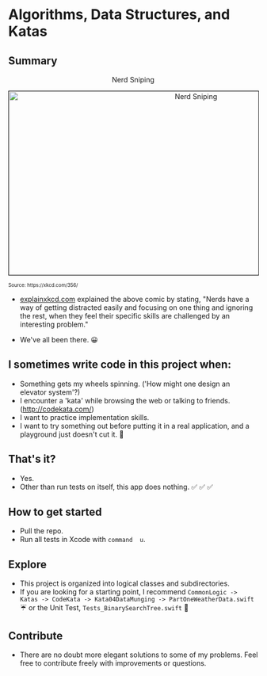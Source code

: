 #  Algorithms, Data Structures, and Katas

## Summary

<p align="center">
Nerd Sniping
</p>
<p align="center">
  <a>
    <img src="https://imgs.xkcd.com/comics/nerd_sniping.png" title="I first saw this problem on the Google Labs Aptitude Test.  A professor and I filled a blackboard without getting anywhere.  Have fun." alt="Nerd Sniping" border="1" height="371" width="740" />
  </a>
</p>
<sub><sup>Source: https://xkcd.com/356/ </sub></sup>

* [explainxkcd.com](http://explainxkcd.com/wiki/index.php/356:_Nerd_Sniping) explained the above comic by stating, "Nerds have a way of getting distracted easily and focusing on one thing and ignoring the rest, when they feel their specific skills are challenged by an interesting problem."

* We've all been there. :grinning:

## I sometimes write code in this project when:


* Something gets my wheels spinning. ('How might one design an elevator system'?)
* I encounter a 'kata' while browsing the web or talking to friends. (http://codekata.com/)  
* I want to practice implementation skills.
* I want to try something out before putting it in a real application, and a playground just doesn't cut it. :wrench:


## That's it?

* Yes.
* Other than run tests on itself, this app does nothing. :white_check_mark: :white_check_mark: :white_check_mark:

##  How to get started

* Pull the repo.
* Run all tests in Xcode with `command  u`.


## Explore
* This project is organized into logical classes and subdirectories.
* If you are looking for a starting point, I recommend `CommonLogic -> Katas -> CodeKata -> Kata04DataMunging -> PartOneWeatherData.swift` :umbrella: or the Unit Test, `Tests_BinarySearchTree.swift` :evergreen_tree:

## Contribute
* There are no doubt more elegant solutions to some of my problems. Feel free to contribute freely with improvements or questions.
